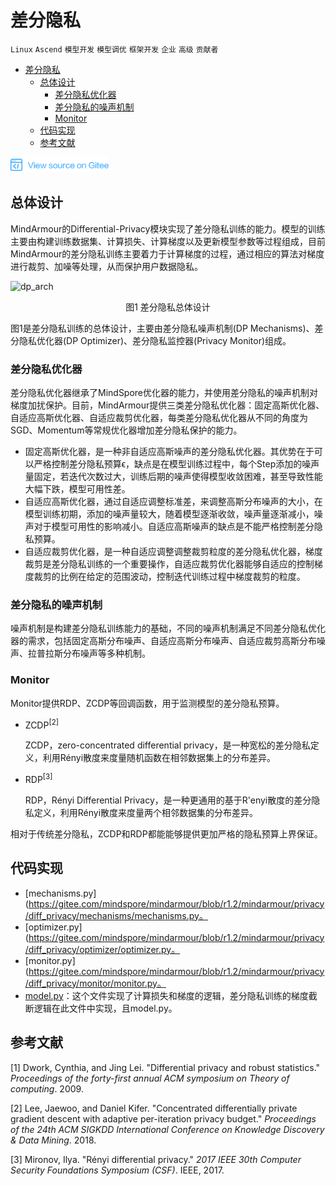 # 差分隐私

`Linux` `Ascend` `模型开发` `模型调优` `框架开发` `企业` `高级` `贡献者`

<!-- TOC -->

- [差分隐私](#差分隐私)
    - [总体设计](#总体设计)
        - [差分隐私优化器](#差分隐私优化器)
        - [差分隐私的噪声机制](#差分隐私的噪声机制)
        - [Monitor](#monitor)
    - [代码实现](#代码实现)
    - [参考文献](#参考文献)

<!-- /TOC -->

<a href="https://gitee.com/mindspore/docs/blob/r1.2/docs/note/source_zh_cn/design/mindarmour/differential_privacy_design.md" target="_blank"><img src="../../_static/logo_source.png"></a>

## 总体设计

MindArmour的Differential-Privacy模块实现了差分隐私训练的能力。模型的训练主要由构建训练数据集、计算损失、计算梯度以及更新模型参数等过程组成，目前MindArmour的差分隐私训练主要着力于计算梯度的过程，通过相应的算法对梯度进行裁剪、加噪等处理，从而保护用户数据隐私。

![dp_arch](./images/dp_arch.png)

<center>图1  差分隐私总体设计</center>

图1是差分隐私训练的总体设计，主要由差分隐私噪声机制(DP Mechanisms)、差分隐私优化器(DP Optimizer)、差分隐私监控器(Privacy Monitor)组成。

### 差分隐私优化器

差分隐私优化器继承了MindSpore优化器的能力，并使用差分隐私的噪声机制对梯度加扰保护。目前，MindArmour提供三类差分隐私优化器：固定高斯优化器、自适应高斯优化器、自适应裁剪优化器，每类差分隐私优化器从不同的角度为SGD、Momentum等常规优化器增加差分隐私保护的能力。

- 固定高斯优化器，是一种非自适应高斯噪声的差分隐私优化器。其优势在于可以严格控制差分隐私预算ϵ，缺点是在模型训练过程中，每个Step添加的噪声量固定，若迭代次数过大，训练后期的噪声使得模型收敛困难，甚至导致性能大幅下跌，模型可用性差。
- 自适应高斯优化器，通过自适应调整标准差，来调整高斯分布噪声的大小，在模型训练初期，添加的噪声量较大，随着模型逐渐收敛，噪声量逐渐减小，噪声对于模型可用性的影响减小。自适应高斯噪声的缺点是不能严格控制差分隐私预算。
- 自适应裁剪优化器，是一种自适应调整调整裁剪粒度的差分隐私优化器，梯度裁剪是差分隐私训练的一个重要操作，自适应裁剪优化器能够自适应的控制梯度裁剪的比例在给定的范围波动，控制迭代训练过程中梯度裁剪的粒度。

### 差分隐私的噪声机制

噪声机制是构建差分隐私训练能力的基础，不同的噪声机制满足不同差分隐私优化器的需求，包括固定高斯分布噪声、自适应高斯分布噪声、自适应裁剪高斯分布噪声、拉普拉斯分布噪声等多种机制。

### Monitor

Monitor提供RDP、ZCDP等回调函数，用于监测模型的差分隐私预算。

- ZCDP<sup>[2]</sup>

    ZCDP，zero-concentrated differential privacy，是一种宽松的差分隐私定义，利用Rényi散度来度量随机函数在相邻数据集上的分布差异。

- RDP<sup>[3]</sup>

    RDP，Rényi Differential Privacy，是一种更通用的基于R'enyi散度的差分隐私定义，利用Rényi散度来度量两个相邻数据集的分布差异。

相对于传统差分隐私，ZCDP和RDP都能能够提供更加严格的隐私预算上界保证。

## 代码实现

- [mechanisms.py](https://gitee.com/mindspore/mindarmour/blob/r1.2/mindarmour/privacy/diff_privacy/mechanisms/mechanisms.py。
- [optimizer.py](https://gitee.com/mindspore/mindarmour/blob/r1.2/mindarmour/privacy/diff_privacy/optimizer/optimizer.py。
- [monitor.py](https://gitee.com/mindspore/mindarmour/blob/r1.2/mindarmour/privacy/diff_privacy/monitor/monitor.py。
- [model.py](https://gitee.com/mindspore/mindarmour/blob/r1.2/mindarmour/privacy/diff_privacy/train/model.py)：这个文件实现了计算损失和梯度的逻辑，差分隐私训练的梯度截断逻辑在此文件中实现，且model.py。

## 参考文献

[1] Dwork, Cynthia, and Jing Lei. "Differential privacy and robust statistics." *Proceedings of the forty-first annual ACM symposium on Theory of computing*. 2009.

[2] Lee, Jaewoo, and Daniel Kifer. "Concentrated differentially private gradient descent with adaptive per-iteration privacy budget." *Proceedings of the 24th ACM SIGKDD International Conference on Knowledge Discovery & Data Mining*. 2018.

[3] Mironov, Ilya. "Rényi differential privacy." *2017 IEEE 30th Computer Security Foundations Symposium (CSF)*. IEEE, 2017.
